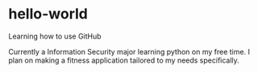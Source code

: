 # hello-world
Learning how to use GitHub

Currently a Information Security major learning python on my free time. I plan on making a fitness application tailored to my needs specifically.
